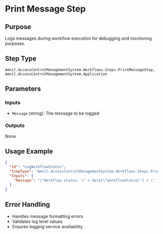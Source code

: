 # Print Message Step

## Purpose
Logs messages during workflow execution for debugging and monitoring purposes.

## Step Type
```
Amnil.AccessControlManagementSystem.Workflows.Steps.PrintMessageStep, Amnil.AccessControlManagementSystem.Application
```

## Parameters

### Inputs
- `Message` (string): The message to be logged

### Outputs
None

## Usage Example

```json
{
  "Id": "LogWorkflowStatus",
  "StepType": "Amnil.AccessControlManagementSystem.Workflows.Steps.PrintMessageStep, Amnil.AccessControlManagementSystem.Application",
  "Inputs": {
    "Message": "\"Workflow status: \" + data[\"workflowStatus\"] + \" for ApplicationId: \" + data[\"applicationId\"]",
  }
}
```

## Error Handling
- Handles message formatting errors
- Validates log level values
- Ensures logging service availability
